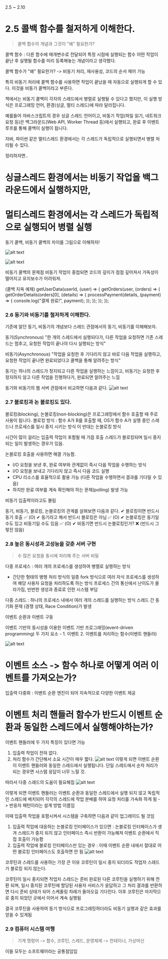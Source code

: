2.5 ~ 2.10


# 2.5 콜백 함수를 철저하게 이해한다.

> 콜백 함수의 개념과 그것이 "왜" 필요한가?

콜백 함수 : 다른 함수에 매개변수로 전달되어 특정 시점에 실행되는 함수
어떤 작업이 끝난 후 실행될 함수를 미리 등록해놓는 개념이라고 생각했다.

콜백 함수가 "왜" 필요한가? -> 비동기 처리, 재사용성, 코드의 순서 제어 가능

특히 비동기 처리에 콜백 함수를 사용하면 작업이 끝났을 때 자동으로 실행되게 할 수 있다.
이것을 비동기 콜백이라고 부른다.

책에서는 비동기 콜백이 각자의 스레드에서 병렬로 실행될 수 있다고 했지만,
이 실행 방식은 프로그래밍 언어, 환경(싱글, 멀티 스레드)에 따라 달라집니다.

예를들어 자바스크립트의 경우 싱글 스레드 언어이고, 비동기 작업(파일 읽기, 네트워크 요청 등)은 백그라운드(Web API, Worker Thread 등)에서 실행되고, 완료 후 이벤트 루프를 통해 콜백이 실행이 됩니다.

자바, 파이썬 같은 멀티스레드 환경에서는 각 스레드가 독립적으로 실행되면서 병렬 처리될 수 있다.

정리하자면..
# 싱글스레드 환경에서는 비동기 작업을 백그라운드에서 실행하지만,
# 멀티스레드 환경에서는 각 스레드가 독립적으로 실행되어 병렬 실행


동기 콜백, 비동기 콜백의 차이를 그림으로 이해하자!

![alt text](image/synch-callback.png)

![alt text](image/asynch-callback.png)


비동기 콜백의 문제점
비동기 작업이 중첩되면 코드의 깊이가 점점 깊어져서 가독성이 떨어지고 유지보수가 어려워져.

(콜백 지옥 예제)
getUserData(userId, (user) => {
    getOrders(user, (orders) => {
        getOrderDetails(orders[0], (details) => {
            processPayment(details, (payment) => {
                console.log("결제 완료!", payment);
            });
        });
    });
});


### 2.6 동기와 비동기를 철저하게 이해한다.

기존에 알던 동기, 비동기의 개념보다 스레드 관점에서의 동기, 비동기를 이해해보자.

동기(Synchronous)
"한 개의 스레드에서 실행되다가, 다른 작업을 요청하면 기존 스레드는 멈추고, 요청한 작업이 끝나야 다시 실행되는 방식"

비동기(Asynchronous)
"작업을 요청한 후 기다리지 않고 바로 다음 작업을 실행하고, 요청한 작업이 끝나면 완료되었다고 콜백을 통해 알려주는 방식"

동기는 하나의 스레드가 정지되고 다른 작업을 실행하는 느낌이고,
비동기는 요청한 후 정지하지 않고 다른 작업을 진행하다가, 완료되면 알려주는 느낌

동기와 비동기의 웹 서버 관점에서 비교하면 다음과 같다.
![alt text](image/web-server.png)


### 2.7 블로킹과 논 블로킹도 있다.

블로킹(blocking), 논블로킹(non-blocking)은 프로그래밍에서 함수 호출할 때 주로 사용이 됩니다. 
블로킹 방식 : 함수 A가 B를 호출할 때, OS가 함수 A가 실행 중인 스레드나 프로세스를 일시 중지 시키는 방식
이 반대는 논블로킹 방식

시간이 많이 걸리는 입출력 작업이 포함될 때 가끔 호출 스레드가 블로킹되며 일시 중지 되는 일이 발생하는 경우가 있음.

논블로킹 호출을 사용하면 해결 가능함.
- I/O 요청을 보낸 후, 완료 여부와 관계없이 즉시 다음 작업을 수행하는 방식
- I/O 요청을 보내고 기다리지 않고 즉시 다음 코드 실행
- CPU 리소스를 효율적으로 활용 가능 (다른 작업을 수행하면서 결과를 기다릴 수 있음)
- 하지만 완료 여부를 계속 확인해야 하는 문제(polling) 발생 가능

비동기 입출력이라고도 불림


동기, 비동기, 블로킹, 논블로킹의 관계를 살펴보면 다음과 같다.
✔ 블로킹이면 반드시 동기 호출 ✅ (O)
✔ 동기라고 해서 반드시 블로킹은 아님 ✅ (O)
✔ 논블로킹은 동기일 수도 있고 비동기일 수도 있음 ✅ (O)
✔ 비동기면 반드시 논블로킹인가? ❌ (반드시 그렇진 않음)



### 2.8 높은 동시성과 고성능을 갖춘 서버 구현

> 수 많은 요청을 동시에 처리해 주는 서버 비밀

다중 프로세스 : 여러 개의 프로세스를 생성하여 병렬로 실행하는 방식
- 간단한 형태의 병행 처리 방식의 일종
fork 방식으로 여러 자식 프로세스를 생성하여 해당 사용자 요청을 처리하도록 하는 방식
프로세스 간의 통신에서 난이도가 올라가짐, 빈번한 생성과 종료로 인한 시스템 부담

다중 스레드 : 하나의 프로세스 내에서 여러 개의 스레드를 실행하는 방식
스레드 간 동기화 문제 (경쟁 상태, Race Condition)가 발생

이벤트 순환과 이벤트 구동

이벤트 기반의 동시성을 이용한 이벤트 기반 프로그래밍(event-driven programming)
두 가지 요소 - 1. 이벤트 2. 이벤트를 처리하는 함수(이벤트 핸들러)

![alt text](image/event.png)

# 이벤트 소스 -> 함수 하나로 어떻게 여러 이벤트를 가져오는가?
입출력 다중화 : 이벤트 순환 엔진이 되어 지속적으로 다양한 이벤트 제공

# 이벤트 처리 핸들러 함수가 반드시 이벤트 순환과 동일한 스레드에서 실행해야하는가?
이벤트 핸들러에 두 가지 특징이 있다면 가능
1. 입출력 작업이 전혀 없다.
2. 처리 함수가 간단해서 소요 시간이 매우 짧다.
![alt text](image/event.png)
이렇게 되면 이벤트 순환이 이벤트 핸들러와 동일한 스레드에서 실행됩니다.
단일 스레드에서 순차 처리가 되는 경우면 시스템 응답이 너무 느릴 것.

따라서 다중 스레드의 도움이 필요해짐
![alt text](image/mthre.png)

이렇게 되면 이벤트 핸들러는 이벤트 순환과 동일한 스레드에서 실행 되지 않고 독립적인 스레드에 배치되어 각각의 스레드에 작업 분배를 하여 요청 처리를 가속화 하게 됨
-> 반응자 패턴이라는 설계 방법 이름임

이때 입출력 작업을 포함시켜서 시스템을 구축하면 다음과 같이 업그레이드 될 것임
1. 입출력 작업에 대응하는 논블로킹 인터페이스가 있으면 : 논블로킹 인터페이스가 생겨 스레드가 중지 되지 않고 인터페이스 즉시 반환이 가능해져 이벤트 순환에서 직접 호출이 가능함
2. 입출력 작업에 블로킹 인터페이스만 있는 경우 : 이때 이벤트 순환 내에서 절대로 어떤 블로킹 인터페이스도 호출하면 안 됨
![alt text](image/IOevnet.png)


코루틴과 스레드를 사용하는 가장 큰 이유
코루틴이 일시 중지 되더라도 작업자 스레드가 블로킹 되지 않는다.

코루틴이 일시 중지되면 작업자 스레드는 준비 완료된 다른 코루틴을 실행하기 위해 전환 되며, 일시 중지된 코루틴에 할당된 사용자 서비스가 응답하고 그 처리 결과를 반환하면 다시 준비 상태가 되어 스케줄링 차례가 돌아오길 기다린다. 이후 코루틴은 마지막으로 중지 되었던 곳에서 이어서 계속 실행됨

결국 코루틴을 사용하여 동기 방식으로 프로그래밍하더라도 비동기 실행과 같은 효과를 얻을 수 있게됨


### 2.9 컴퓨터 시스템 여행

> 기계 명령어 -> 함수, 코루틴, 스레드, 운영체제 -> 컨테이너, 가상머신

이들 모두는 소프트웨어라는 공통점임임